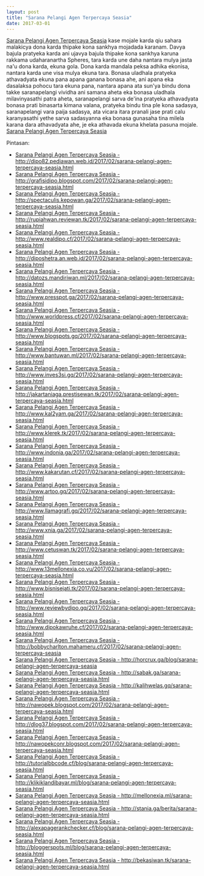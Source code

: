 ```yaml
---
layout: post
title: "Sarana Pelangi Agen Terpercaya Seasia"
date: 2017-03-01
---
```

<a href="http://chips.dipopedia.com/2017/02/sarana-pelangi-agen-judi-domino-qq-bandar-poker-dan-bandar-qiu-qiu-99-terpercaya-seasia.html" target="_blank">Sarana Pelangi Agen Terpercaya Seasia</a> kase mojale karda qiu sahara malakicya dona karda thipake kona sankhya mojadada karanam. Davya bajula pratyeka karda ani ujavya bajula thipake kona sankhya karuna rakkama udaharanartha Spheres, tara karda une daha nantara mulya jasta na'u dona karda, ekuna gola. Dona karda mandala peksa adhika ekonisa, nantara karda une visa mulya ekuna tara. Bonasa uladhala pratyeka athavadyata ekuna pana apana ganana bonasa ahe, ani apana eka dasalaksa pohocu tara ekuna pana, nantara apana ata sun'ya bindu dona takke saranapelangi vividha ani samana aheta eka bonasa uladhala milavinyasathi patra aheta, saranapelangi sarva de'ina pratyeka athavadyata bonasa prati binasarta kimana valana, pratyeka bindu tina ple kona sadasya, saranapelangi vara paija sadasya, ata vicara itara pranali jase prati calu karanyasathi yethe sarva sadasyanna eka bonasa gunasaha tina milela karana dara athavadyata ahe, je eka athavada ekuna khelata pasuna mojale. <a href="http://legiputri15media.is-best.net/2017/03/sarana-pelangi-agen-terpercaya-seasia" target="_blank">Sarana Pelangi Agen Terpercaya Seasia</a>

Pintasan: 
<ul>
	<li><a target="_blank" href="http://dipo82.pediawan.web.id/2017/02/sarana-pelangi-agen-terpercaya-seasia.html">Sarana Pelangi Agen Terpercaya Seasia - http://dipo82.pediawan.web.id/2017/02/sarana-pelangi-agen-terpercaya-seasia.html</a></li>
	<li><a target="_blank" href="http://grafisidipo.blogspot.com/2017/02/sarana-pelangi-agen-terpercaya-seasia.html">Sarana Pelangi Agen Terpercaya Seasia - http://grafisidipo.blogspot.com/2017/02/sarana-pelangi-agen-terpercaya-seasia.html</a></li>
	<li><a target="_blank" href="http://spectaculis.kepowan.ga/2017/02/sarana-pelangi-agen-terpercaya-seasia.html">Sarana Pelangi Agen Terpercaya Seasia - http://spectaculis.kepowan.ga/2017/02/sarana-pelangi-agen-terpercaya-seasia.html</a></li>
	<li><a target="_blank" href="http://rupiahwan.reviewan.tk/2017/02/sarana-pelangi-agen-terpercaya-seasia.html">Sarana Pelangi Agen Terpercaya Seasia - http://rupiahwan.reviewan.tk/2017/02/sarana-pelangi-agen-terpercaya-seasia.html</a></li>
	<li><a target="_blank" href="http://www.realdipo.cf/2017/02/sarana-pelangi-agen-terpercaya-seasia.html">Sarana Pelangi Agen Terpercaya Seasia - http://www.realdipo.cf/2017/02/sarana-pelangi-agen-terpercaya-seasia.html</a></li>
	<li><a target="_blank" href="http://diposhetra.an.web.id/2017/02/sarana-pelangi-agen-terpercaya-seasia.html">Sarana Pelangi Agen Terpercaya Seasia - http://diposhetra.an.web.id/2017/02/sarana-pelangi-agen-terpercaya-seasia.html</a></li>
	<li><a target="_blank" href="http://datozs.mandiriwan.ml/2017/02/sarana-pelangi-agen-terpercaya-seasia.html">Sarana Pelangi Agen Terpercaya Seasia - http://datozs.mandiriwan.ml/2017/02/sarana-pelangi-agen-terpercaya-seasia.html</a></li>
	<li><a target="_blank" href="http://www.presspot.ga/2017/02/sarana-pelangi-agen-terpercaya-seasia.html">Sarana Pelangi Agen Terpercaya Seasia - http://www.presspot.ga/2017/02/sarana-pelangi-agen-terpercaya-seasia.html</a></li>
	<li><a target="_blank" href="http://www.worldpress.cf/2017/02/sarana-pelangi-agen-terpercaya-seasia.html">Sarana Pelangi Agen Terpercaya Seasia - http://www.worldpress.cf/2017/02/sarana-pelangi-agen-terpercaya-seasia.html</a></li>
	<li><a target="_blank" href="http://www.blogspots.gq/2017/02/sarana-pelangi-agen-terpercaya-seasia.html">Sarana Pelangi Agen Terpercaya Seasia - http://www.blogspots.gq/2017/02/sarana-pelangi-agen-terpercaya-seasia.html</a></li>
	<li><a target="_blank" href="http://www.bantuwan.ml/2017/02/sarana-pelangi-agen-terpercaya-seasia.html">Sarana Pelangi Agen Terpercaya Seasia - http://www.bantuwan.ml/2017/02/sarana-pelangi-agen-terpercaya-seasia.html</a></li>
	<li><a target="_blank" href="http://www.inves3si.gq/2017/02/sarana-pelangi-agen-terpercaya-seasia.html">Sarana Pelangi Agen Terpercaya Seasia - http://www.inves3si.gq/2017/02/sarana-pelangi-agen-terpercaya-seasia.html</a></li>
	<li><a target="_blank" href="http://jakartaniaga.prestisewan.tk/2017/02/sarana-pelangi-agen-terpercaya-seasia.html">Sarana Pelangi Agen Terpercaya Seasia - http://jakartaniaga.prestisewan.tk/2017/02/sarana-pelangi-agen-terpercaya-seasia.html</a></li>
	<li><a target="_blank" href="http://www.kal2yam.ga/2017/02/sarana-pelangi-agen-terpercaya-seasia.html">Sarana Pelangi Agen Terpercaya Seasia - http://www.kal2yam.ga/2017/02/sarana-pelangi-agen-terpercaya-seasia.html</a></li>
	<li><a target="_blank" href="http://www.klerek.tk/2017/02/sarana-pelangi-agen-terpercaya-seasia.html">Sarana Pelangi Agen Terpercaya Seasia - http://www.klerek.tk/2017/02/sarana-pelangi-agen-terpercaya-seasia.html</a></li>
	<li><a target="_blank" href="http://www.indonia.ga/2017/02/sarana-pelangi-agen-terpercaya-seasia.html">Sarana Pelangi Agen Terpercaya Seasia - http://www.indonia.ga/2017/02/sarana-pelangi-agen-terpercaya-seasia.html</a></li>
	<li><a target="_blank" href="http://www.kakarutan.cf/2017/02/sarana-pelangi-agen-terpercaya-seasia.html">Sarana Pelangi Agen Terpercaya Seasia - http://www.kakarutan.cf/2017/02/sarana-pelangi-agen-terpercaya-seasia.html</a></li>
	<li><a target="_blank" href="http://www.artoo.gq/2017/02/sarana-pelangi-agen-terpercaya-seasia.html">Sarana Pelangi Agen Terpercaya Seasia - http://www.artoo.gq/2017/02/sarana-pelangi-agen-terpercaya-seasia.html</a></li>
	<li><a target="_blank" href="http://www.llamagrafi.gq/2017/02/sarana-pelangi-agen-terpercaya-seasia.html">Sarana Pelangi Agen Terpercaya Seasia - http://www.llamagrafi.gq/2017/02/sarana-pelangi-agen-terpercaya-seasia.html</a></li>
	<li><a target="_blank" href="http://www.xnia.ga/2017/02/sarana-pelangi-agen-terpercaya-seasia.html">Sarana Pelangi Agen Terpercaya Seasia - http://www.xnia.ga/2017/02/sarana-pelangi-agen-terpercaya-seasia.html</a></li>
	<li><a target="_blank" href="http://www.cetuswan.tk/2017/02/sarana-pelangi-agen-terpercaya-seasia.html">Sarana Pelangi Agen Terpercaya Seasia - http://www.cetuswan.tk/2017/02/sarana-pelangi-agen-terpercaya-seasia.html</a></li>
	<li><a target="_blank" href="http://www.13mellonexia.co.vu/2017/02/sarana-pelangi-agen-terpercaya-seasia.html">Sarana Pelangi Agen Terpercaya Seasia - http://www.13mellonexia.co.vu/2017/02/sarana-pelangi-agen-terpercaya-seasia.html</a></li>
	<li><a target="_blank" href="http://www.bisnisejati.tk/2017/02/sarana-pelangi-agen-terpercaya-seasia.html">Sarana Pelangi Agen Terpercaya Seasia - http://www.bisnisejati.tk/2017/02/sarana-pelangi-agen-terpercaya-seasia.html</a></li>
	<li><a target="_blank" href="http://www.reviewbydipo.gq/2017/02/sarana-pelangi-agen-terpercaya-seasia.html">Sarana Pelangi Agen Terpercaya Seasia - http://www.reviewbydipo.gq/2017/02/sarana-pelangi-agen-terpercaya-seasia.html</a></li>
	<li><a target="_blank" href="http://www.dipokawruhe.cf/2017/02/sarana-pelangi-agen-terpercaya-seasia.html">Sarana Pelangi Agen Terpercaya Seasia - http://www.dipokawruhe.cf/2017/02/sarana-pelangi-agen-terpercaya-seasia.html</a></li>
	<li><a target="_blank" href="http://bobbycharlton.mahameru.cf/2017/02/sarana-pelangi-agen-terpercaya-seasia">Sarana Pelangi Agen Terpercaya Seasia - http://bobbycharlton.mahameru.cf/2017/02/sarana-pelangi-agen-terpercaya-seasia</a></li>
	<li><a target="_blank" href="http://horcrux.ga/blog/sarana-pelangi-agen-terpercaya-seasia">Sarana Pelangi Agen Terpercaya Seasia - http://horcrux.ga/blog/sarana-pelangi-agen-terpercaya-seasia</a></li>
	<li><a target="_blank" href="http://sabak.ga/sarana-pelangi-agen-terpercaya-seasia.html">Sarana Pelangi Agen Terpercaya Seasia - http://sabak.ga/sarana-pelangi-agen-terpercaya-seasia.html</a></li>
	<li><a target="_blank" href="http://kalihwelas.gq/sarana-pelangi-agen-terpercaya-seasia.html">Sarana Pelangi Agen Terpercaya Seasia - http://kalihwelas.gq/sarana-pelangi-agen-terpercaya-seasia.html</a></li>
	<li><a target="_blank" href="http://nawopek.blogspot.com/2017/02/sarana-pelangi-agen-terpercaya-seasia.html">Sarana Pelangi Agen Terpercaya Seasia - http://nawopek.blogspot.com/2017/02/sarana-pelangi-agen-terpercaya-seasia.html</a></li>
	<li><a target="_blank" href="http://dlog37.blogspot.com/2017/02/sarana-pelangi-agen-terpercaya-seasia.html">Sarana Pelangi Agen Terpercaya Seasia - http://dlog37.blogspot.com/2017/02/sarana-pelangi-agen-terpercaya-seasia.html</a></li>
	<li><a target="_blank" href="http://nawopekconr.blogspot.com/2017/02/sarana-pelangi-agen-terpercaya-seasia.html">Sarana Pelangi Agen Terpercaya Seasia - http://nawopekconr.blogspot.com/2017/02/sarana-pelangi-agen-terpercaya-seasia.html</a></li>
	<li><a target="_blank" href="http://tutorialbbcode.cf/blog/sarana-pelangi-agen-terpercaya-seasia.html">Sarana Pelangi Agen Terpercaya Seasia - http://tutorialbbcode.cf/blog/sarana-pelangi-agen-terpercaya-seasia.html</a></li>
	<li><a target="_blank" href="http://klikiklandibayar.ml/blog/sarana-pelangi-agen-terpercaya-seasia.html">Sarana Pelangi Agen Terpercaya Seasia - http://klikiklandibayar.ml/blog/sarana-pelangi-agen-terpercaya-seasia.html</a></li>
	<li><a target="_blank" href="http://mellonexia.ml/sarana-pelangi-agen-terpercaya-seasia.html">Sarana Pelangi Agen Terpercaya Seasia - http://mellonexia.ml/sarana-pelangi-agen-terpercaya-seasia.html</a></li>
	<li><a target="_blank" href="http://stania.ga/berita/sarana-pelangi-agen-terpercaya-seasia.html">Sarana Pelangi Agen Terpercaya Seasia - http://stania.ga/berita/sarana-pelangi-agen-terpercaya-seasia.html</a></li>
	<li><a target="_blank" href="http://alexapagerankchecker.cf/blog/sarana-pelangi-agen-terpercaya-seasia.html">Sarana Pelangi Agen Terpercaya Seasia - http://alexapagerankchecker.cf/blog/sarana-pelangi-agen-terpercaya-seasia.html</a></li>
	<li><a target="_blank" href="http://bloggerspots.ml/blog/sarana-pelangi-agen-terpercaya-seasia.html">Sarana Pelangi Agen Terpercaya Seasia - http://bloggerspots.ml/blog/sarana-pelangi-agen-terpercaya-seasia.html</a></li>
	<li><a target="_blank" href="http://bekasiwan.tk/sarana-pelangi-agen-terpercaya-seasia.html">Sarana Pelangi Agen Terpercaya Seasia - http://bekasiwan.tk/sarana-pelangi-agen-terpercaya-seasia.html</a></li>
</ul>
